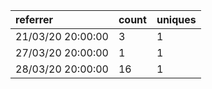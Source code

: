 | referrer          | count | uniques |
| :---------------- | :---- | :------ |
| 21/03/20 20:00:00 | 3     | 1       |
| 27/03/20 20:00:00 | 1     | 1       |
| 28/03/20 20:00:00 | 16    | 1       |